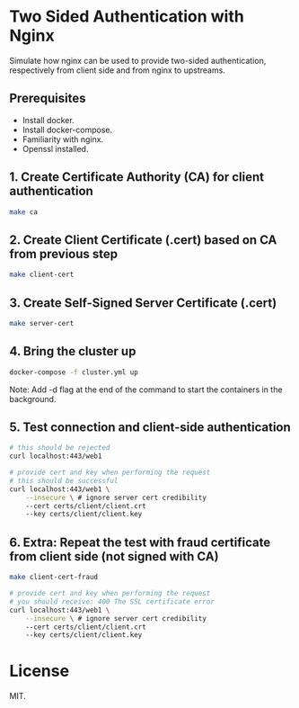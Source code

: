 # Two Sided Authentication with Nginx
Simulate how nginx can be used to provide two-sided authentication, respectively from client side and from nginx to upstreams.

## Prerequisites
* Install docker.
* Install docker-compose.
* Familiarity with nginx.
* Openssl installed.

## 1. Create Certificate Authority (CA) for client authentication
```bash
make ca
```

## 2. Create Client Certificate (.cert) based on CA from previous step
```bash
make client-cert
```

## 3. Create Self-Signed Server Certificate (.cert)
```bash
make server-cert
```

## 4. Bring the cluster up
```bash
docker-compose -f cluster.yml up
```
Note: Add -d flag at the end of the command to start the containers in the background.

## 5. Test connection and client-side authentication
```bash
# this should be rejected
curl localhost:443/web1

# provide cert and key when performing the request
# this should be successful 
curl localhost:443/web1 \
    --insecure \ # ignore server cert credibility
    --cert certs/client/client.crt
    --key certs/client/client.key
```

## 6. Extra: Repeat the test with fraud certificate from client side (not signed with CA)
```bash
make client-cert-fraud

# provide cert and key when performing the request
# you should receive: 400 The SSL certificate error
curl localhost:443/web1 \
    --insecure \ # ignore server cert credibility
    --cert certs/client/client.crt
    --key certs/client/client.key
```

# License
MIT.